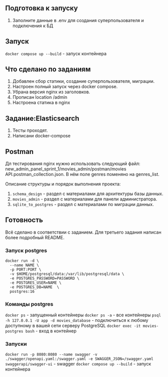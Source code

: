 ## Подготовка к запуску
1. Заполните данные в .env для создания суперпользователя и подключения к БД

## Запуск
 ```docker compose up --build``` - запуск контейнера

## Что сделано по заданиям
1. Добавлен сбор статики, создание суперпользователя, миграции.
2. Настроен полный запуск через docker compose.
3. Убрана версия nginx из заголовков.
4. Прописан location /admin
5. Настроена статика в nginx

## Задание:Elasticsearch
1. Тесты проходят.
2. Написани docker-compose

## Postman
Дл тестирования nginx нужно использовать следующий файл:
new_admin_panel_sprint_1/movies_admin/postman/movies API.postman_collection.json.
В нём поле genres поменяно на genres_list.




Описание структуры и порядок выполнения проекта:
1. `schema_design` - раздел с материалами для архитектуры базы данных.
2. `movies_admin` - раздел с материалами для панели администратора.
3. `sqlite_to_postgres` - раздел с материалами по миграции данных.




## Готовность
Всё сделано в соответствии с заданием. Для третьего задания написан более подробный README.

### Запуск postgres
```
docker run -d \
  --name NAME \
  -p PORT:PORT \
  -v $HOME/postgresql/data:/var/lib/postgresql/data \
  -e POSTGRES_PASSWORD=PASSWORD \
  -e POSTGRES_USER=NAME \
  -e POSTGRES_DB=NAME  \
  postgres:16
```
  
### Команды postgres
```docker ps``` - запущенный контейнеры
```docker ps -a``` - все контейнеры
```psql -h 127.0.0.1 -U app -d movies_database``` - подключиться к любому доступному в вашей сети серверу PostgreSQL
```docker exec -it movies-postgres bash``` - вход в контейнер

### Запуски
```docker run -p 8080:8080 --name swagger -v ./swagger/openapi.yaml:/swagger.yaml -e SWAGGER_JSON=/swagger.yaml swaggerapi/swagger-ui``` - swagger
```docker compose up --build``` - запуск контейнера





